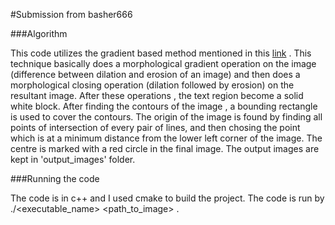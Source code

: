 #Submission from basher666

###Algorithm

This code utilizes the gradient based method mentioned in this [link](http://stackoverflow.com/questions/23506105/extracting-text-opencv) . This technique basically does a morphological gradient operation on the image (difference between dilation and erosion of an image) and then does a morphological closing operation (dilation followed by erosion) on the resultant image. After these operations , the text region become a solid white block. After finding the contours of the image , a bounding rectangle is used to cover the contours. The origin of the image is found by finding all points of intersection of every pair of lines, and then chosing the point which is at a minimum distance from the lower left corner of the image. The centre is marked with a red circle in the final image. The output images are kept in 'output_images' folder.

###Running the code

The code is in c++ and I used cmake to build the project. The code is run by ./<executable_name> <path_to_image> .
